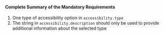 #### Complete Summary of the Mandatory Requirements

1. One type of accessibility option in `accessibility.type`
1. The string in `accessibility.description` should only be used to provide additional information about the selected type
